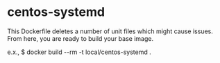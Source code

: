 # centos-systemd
This Dockerfile deletes a number of unit files which might cause issues. From here, you are ready to build your base image.

e.x., $ docker build --rm -t local/centos-systemd .
